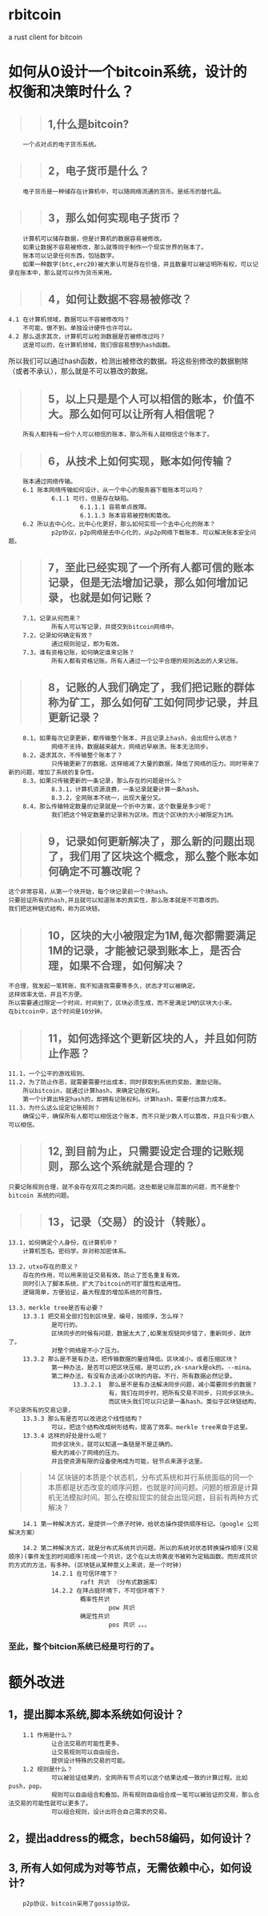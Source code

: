 # rbitcoin
a rust client for bitcoin


# 如何从0设计一个bitcoin系统，设计的权衡和决策时什么？
>>## 1,什么是bitcoin?
        一个点对点的电子货币系统。
        
>>## 2，电子货币是什么？
        电子货币是一种储存在计算机中，可以随网络流通的货币。是纸币的替代品。
        
>>## 3，那么如何实现电子货币？
        计算机可以储存数据，但是计算机的数据容易被修改。
        如果让数据不容易被修改，那么就等同于制作一个现实世界的账本了。
        账本可以记录任何东西，包括数字。
        如果一种数字(btc,erc20)被大家认可是存在价值，并且数量可以被证明所有权，可以记录在账本中，那么就可以作为货币来用。
        
>>## 4，如何让数据不容易被修改？
    4.1 在计算机领域，数据可以不容被修改吗？
        不可能，做不到。单独设计硬件也许可以。
    4.2 那么退求其次，计算机可以检测数据是否被修改过吗？
        这是可以的，在计算机领域，我们很容易想到hash函数。
所以我们可以通过hash函数，检测出被修改的数据。将这些别修改的数据剔除（或者不承认），那么就是不可以篡改的数据。

>>## 5，以上只是是个人可以相信的账本，价值不大。那么如何可以让所有人相信呢？
        所有人都持有一份个人可以相信的账本，那么所有人就相信这个账本了。

>>## 6，从技术上如何实现，账本如何传输？
        账本通过网络传输。
        6.1 账本网络传输如何设计，从一个中心的服务器下载账本可以吗？
                6.1.1 可行，但是存在缺陷。
                        6.1.1.1 容易单点故障。
                        6.1.1.3 账本容易被控制和篡改。
        6.2 所以去中心化，比中心化更好，那么如何实现一个去中心化的账本？
                p2p协议，p2p网络是去中心化的，从p2p网络下载账本，可以解决账本安全问题。

>>## 7，至此已经实现了一个所有人都可信的账本记录，但是无法增加记录，那么如何增加记录，也就是如何记账？
        7.1，记录从何而来？
                所有人可以写记录，并提交到bitcoin网络中。
        7.2，记录如何确定有效？
                通过规则验证，即为有效。
        7.3，谁有资格记账，如何确定谁来记账？
                所有人都有资格记账。所有人通过一个公平合理的规则选出的人来记账。

>>## 8，记账的人我们确定了，我们把记账的群体称为矿工，那么如何矿工如何同步记录，并且更新记录？
        8.1，如果每次记录更新，都传输整个账本，并且记录上hash，会出现什么状态？
                网络不支持，数据越来越大，网络迟早崩溃。账本无法同步。
        8.2，退求其次，不传输整个账本了？
                只传输更新了的数据。这样缩减了大量的数据，降低了网络的压力。同时带来了新的问题，增加了系统的复杂性。
        8.3，如果只传输更新的一条记录，那么存在的问题是什么？
                8.3.1，计算机资源浪费，一条记录就要计算一条hash。
                8.3.2，全网账本不统一，出现大量分叉。
        8.4，那么传输特定数量的记录就是一个折中方案，这个数量是多少呢？
                我们把这个特定数量的记录称为区块。而这个区块的大小被限定为1M。
  
>>## 9，记录如何更新解决了，那么新的问题出现了，我们用了区块这个概念，那么整个账本如何确定不可篡改呢？
    这个非常容易，从第一个块开始，每个块记录前一个块hash。
    只要验证所有的hash,并且就可以知道账本的真实性，那么账本就是不可篡改的。
    我们把这种链式结构，称为区块链。

>>## 10，区块的大小被限定为1M,每次都需要满足1M的记录，才能被记录到账本上，是否合理，如果不合理，如何解决？
    不合理，我发起一笔转账，我不知道我需要等多久，状态才可以被确定。
    这样效率太低，并且不方便。
    所以需要通过限定一个时间，时间到了，区块必须生成，而不是满足1M的区块大小来。
    在bitcoin中，这个时间是10分钟。

>>## 11，如何选择这个更新区块的人，并且如何防止作恶？
    11.1，一个公平的游戏规则。
    11.2，为了防止作恶，就需要需要付出成本，同时获取到系统的奖励，激励记账。
        所以bitcoin，就通过计算hash，来确定记账权利。
        第一个计算出特定hash的，即拥有记账权利。计算hash，需要付出算力成本。
    11.3，为什么这么设定记账规则？
        确保公平，确保所有人都可以相信这个账本，而不只是少数人可以篡改，并且只有少数人可以相信。

>>## 12, 到目前为止，只需要设定合理的记账规则，那么这个系统就是合理的？
    只要记账规则合理，就不会存在双花之类的问题。这些都是记账层面的问题，而不是整个bitcoin 系统的问题。

>>## 13，记录（交易）的设计（转账）。
    13.1，如何确定个人身份，在计算机中？
        计算机签名。密码学。非对称加密体系。

    13.2，utxo存在的意义？
        存在的作用，可以用来验证交易有效。防止了签名重复有效。
        同时引入了脚本系统，扩大了bitcoin的可扩展性和适用性。
        逻辑简单，方便验证，最大程度的增加系统的可靠性。

    13.3，merkle tree是否有必要？
        13.3.1 把交易全部打包到区块里，编号，按顺序，怎么样？
                是可行的。
                区块同步的时候有问题，数据太大了,如果发现链同步错了，重新同步，就炸了。
                对整个网络是不小了压力。
        13.3.2 那么是不是有办法，把传输数据的量给降低。区块减小，或者压缩区块？
                第一种办法，是否可以把区块压缩，是可以的,zk-snark是ok的。--mina。
                第二种办法，有没有办法减小区块的内容。不行，所有数据必然记录。
                      13.3.2.1  那么是不是有办法解决同步问题，减小需要同步的数据？
                                有，我们在同步时，把所有交易不同步，只同步区块头。
                                而区块头我们可以只记录一条hash。类似于区块链结构，不记录所有的交易记录，
        13.3.3 那么有是否可以改进这个线性结构？
                可以，把这个结构改成树形结构，提高了效率。merkle tree来自于这里。
        13.3.4 这样的好处是什么呢？
                同步区块头，就可以知道一条链是不是正确的。
                极大的减小了网络的压力。
                并且使资源有限的设备使用成为可能，轻节点来源于这里。
>> 14 区块链的本质是个状态机，分布式系统和并行系统面临的同一个本质都是状态改变的顺序问题，也就是时间问题。问题的根源是计算机无法模拟时间。那么在模拟现实的就会出现问题，目前有两种方式解决？

        14.1 第一种解决方式，是提供一个原子时钟，给状态操作提供顺序标记。（google 公司解决方案）

        14.2 第二种解决方式，就是分布式系统共识问题，所以的系统对状态转换操作顺序(交易顺序)(事件发生的时间顺序)形成一个共识，这个在以太坊黄皮书被称为定稿函数。而形成共识的方式的方法，有多种。(区块链从某种意义上来说，是一个时钟)
                14.2.1 在可信环境下？
                        raft 共识 （分布式数据库）
                14.2.2 在拜占庭环境下，不可信环境下？ 
                        概率性共识
                                pow 共识
                        确定性共识
                                pos 共识 。。。
### 至此，整个bitcion系统已经是可行的了。

# 额外改进
## 1，提出脚本系统,脚本系统如何设计？
        1.1 作用是什么？
                让合法交易的可能性更多。
                让交易规则可以自由组合。
                提供设计特殊的交易的可能。
        1.2 规则是什么？
                可以被验证结果的，全网所有节点可以这个结果达成一致的计算过程。比如push，pop。
                规则可以自由组合和叠加。所有规则自由组合成一笔可以被验证的交易，那么合法交易的可能性就可以更多了。
                可以组合规则，设计出符合自己需求的交易。
## 2，提出address的概念，bech58编码，如何设计？
## 3, 所有人如何成为对等节点，无需依赖中心，如何设计?
        p2p协议，bitcoin采用了gossip协议。
